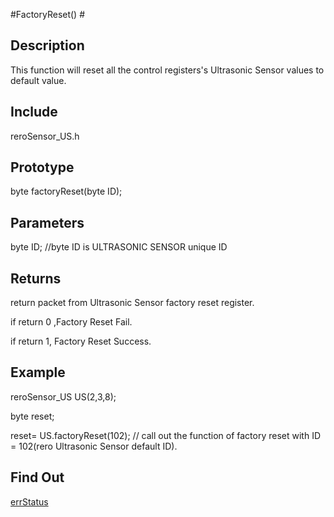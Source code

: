#FactoryReset() #

## Description ##
This function will reset all the control registers's Ultrasonic Sensor values to default value.

## Include ##
reroSensor_US.h

## Prototype ##
byte factoryReset(byte ID);

## Parameters ##
byte ID; //byte ID is ULTRASONIC SENSOR unique ID

## Returns ##
 return packet from Ultrasonic Sensor factory reset register.
 
if return 0 ,Factory Reset Fail.

if return 1, Factory Reset Success.

## Example ##
reroSensor_US US(2,3,8);

byte reset;

reset= US.factoryReset(102); // call out the function of factory reset with ID = 102(rero Ultrasonic Sensor default ID).

## Find Out ##

[errStatus](https://github.com/duckwalker/Cytron-Ultrasonic-Sensor-Arduino-Library/blob/wiki/example/Error%20Status.md)

